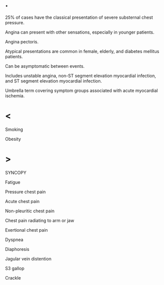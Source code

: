 # .

25% of cases have the classical presentation of severe substernal chest pressure.

Angina can present with other sensations, especially in younger patients.

Angina pectoris.

Atypical presentations are common in female, elderly, and diabetes mellitus patients.

Can be asymptomatic between events.

Includes unstable angina, non-ST segment elevation myocardial infection, and ST segment elevation myocardial infection.

Umbrella term covering symptom groups associated with acute myocardial ischemia.

# <

Smoking

Obesity

# >

SYNCOPY

Fatigue

Pressure chest pain

Acute chest pain

Non-pleuritic chest pain

Chest pain radiating to arm or jaw

Exertional chest pain

Dyspnea

Diaphoresis

Jagular vein distention

S3 gallop

Crackle
